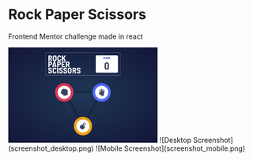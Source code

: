 # Rock Paper Scissors

Frontend Mentor challenge made in react

<img src="screenshot_desktop.png" width="60%" height="30%">
![Desktop Screenshot](screenshot_desktop.png)
![Mobile Screenshot](screenshot_mobile.png)
